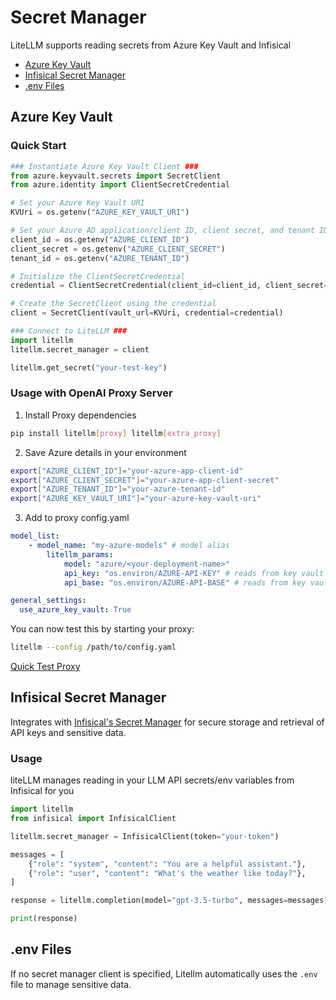 # Secret Manager
LiteLLM supports reading secrets from Azure Key Vault and Infisical

- [Azure Key Vault](#azure-key-vault)
- [Infisical Secret Manager](#infisical-secret-manager)
- [.env Files](#env-files)

## Azure Key Vault

### Quick Start

```python 
### Instantiate Azure Key Vault Client ###
from azure.keyvault.secrets import SecretClient
from azure.identity import ClientSecretCredential

# Set your Azure Key Vault URI
KVUri = os.getenv("AZURE_KEY_VAULT_URI")

# Set your Azure AD application/client ID, client secret, and tenant ID - create an application with permission to call your key vault
client_id = os.getenv("AZURE_CLIENT_ID") 
client_secret = os.getenv("AZURE_CLIENT_SECRET")
tenant_id = os.getenv("AZURE_TENANT_ID") 

# Initialize the ClientSecretCredential
credential = ClientSecretCredential(client_id=client_id, client_secret=client_secret, tenant_id=tenant_id)

# Create the SecretClient using the credential
client = SecretClient(vault_url=KVUri, credential=credential)

### Connect to LiteLLM ###
import litellm
litellm.secret_manager = client

litellm.get_secret("your-test-key")
```

### Usage with OpenAI Proxy Server

1. Install Proxy dependencies 
```bash
pip install litellm[proxy] litellm[extra_proxy]
```

2. Save Azure details in your environment
```bash 
export["AZURE_CLIENT_ID"]="your-azure-app-client-id"
export["AZURE_CLIENT_SECRET"]="your-azure-app-client-secret"
export["AZURE_TENANT_ID"]="your-azure-tenant-id"
export["AZURE_KEY_VAULT_URI"]="your-azure-key-vault-uri"
```

3. Add to proxy config.yaml 
```yaml
model_list: 
    - model_name: "my-azure-models" # model alias 
        litellm_params:
            model: "azure/<your-deployment-name>"
            api_key: "os.environ/AZURE-API-KEY" # reads from key vault - get_secret("AZURE_API_KEY")
            api_base: "os.environ/AZURE-API-BASE" # reads from key vault - get_secret("AZURE_API_BASE")

general_settings:
  use_azure_key_vault: True
```

You can now test this by starting your proxy: 
```bash
litellm --config /path/to/config.yaml
```

[Quick Test Proxy](./simple_proxy.md#using-litellm-proxy---curl-request-openai-package)

## Infisical Secret Manager
Integrates with [Infisical's Secret Manager](https://infisical.com/) for secure storage and retrieval of API keys and sensitive data.

### Usage
liteLLM manages reading in your LLM API secrets/env variables from Infisical for you

```python
import litellm
from infisical import InfisicalClient

litellm.secret_manager = InfisicalClient(token="your-token")

messages = [
    {"role": "system", "content": "You are a helpful assistant."},
    {"role": "user", "content": "What's the weather like today?"},
]

response = litellm.completion(model="gpt-3.5-turbo", messages=messages)

print(response)
```


## .env Files
If no secret manager client is specified, Litellm automatically uses the `.env` file to manage sensitive data.
